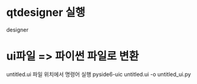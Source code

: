 
# qtdesigner 실행
designer

# ui파일 => 파이썬 파일로 변환
untitled.ui 파일 위치에서 명령어 실행
pyside6-uic untitled.ui -o untitled_ui.py

 